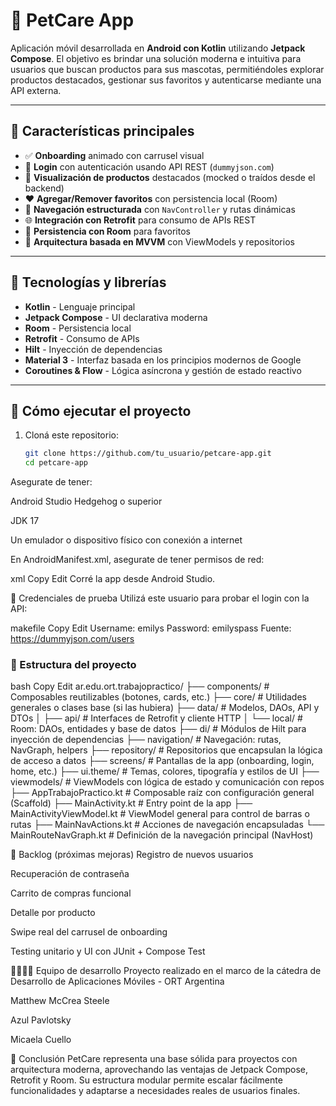 # 🐾 PetCare App

Aplicación móvil desarrollada en **Android con Kotlin** utilizando **Jetpack Compose**. El objetivo es brindar una solución moderna e intuitiva para usuarios que buscan productos para sus mascotas, permitiéndoles explorar productos destacados, gestionar sus favoritos y autenticarse mediante una API externa.

---

## 📱 Características principales

- ✅ **Onboarding** animado con carrusel visual
- 🔐 **Login** con autenticación usando API REST (`dummyjson.com`)
- 🛒 **Visualización de productos** destacados (mocked o traídos desde el backend)
- ❤️ **Agregar/Remover favoritos** con persistencia local (Room)
- 🧭 **Navegación estructurada** con `NavController` y rutas dinámicas
- 🌐 **Integración con Retrofit** para consumo de APIs REST
- 💾 **Persistencia con Room** para favoritos
- 🧠 **Arquitectura basada en MVVM** con ViewModels y repositorios

---

## 🧱 Tecnologías y librerías

- **Kotlin** - Lenguaje principal
- **Jetpack Compose** - UI declarativa moderna
- **Room** - Persistencia local
- **Retrofit** - Consumo de APIs
- **Hilt** - Inyección de dependencias
- **Material 3** - Interfaz basada en los principios modernos de Google
- **Coroutines & Flow** - Lógica asíncrona y gestión de estado reactivo

---

## 🧪 Cómo ejecutar el proyecto

1. Cloná este repositorio:
   ```bash
   git clone https://github.com/tu_usuario/petcare-app.git
   cd petcare-app
Asegurate de tener:

Android Studio Hedgehog o superior

JDK 17

Un emulador o dispositivo físico con conexión a internet

En AndroidManifest.xml, asegurate de tener permisos de red:

xml
Copy
Edit
<uses-permission android:name="android.permission.INTERNET" />
Corré la app desde Android Studio.

🔐 Credenciales de prueba
Utilizá este usuario para probar el login con la API:

makefile
Copy
Edit
Username: emilys
Password: emilyspass
Fuente: https://dummyjson.com/users

### 📁 Estructura del proyecto
bash
Copy
Edit
ar.edu.ort.trabajopractico/
├── components/           # Composables reutilizables (botones, cards, etc.)
├── core/                 # Utilidades generales o clases base (si las hubiera)
├── data/                 # Modelos, DAOs, API y DTOs
│   ├── api/              # Interfaces de Retrofit y cliente HTTP
│   └── local/            # Room: DAOs, entidades y base de datos
├── di/                   # Módulos de Hilt para inyección de dependencias
├── navigation/           # Navegación: rutas, NavGraph, helpers
├── repository/           # Repositorios que encapsulan la lógica de acceso a datos
├── screens/              # Pantallas de la app (onboarding, login, home, etc.)
├── ui.theme/             # Temas, colores, tipografía y estilos de UI
├── viewmodels/           # ViewModels con lógica de estado y comunicación con repos
├── AppTrabajoPractico.kt     # Composable raíz con configuración general (Scaffold)
├── MainActivity.kt           # Entry point de la app
├── MainActivityViewModel.kt # ViewModel general para control de barras o rutas
├── MainNavActions.kt        # Acciones de navegación encapsuladas
└── MainRouteNavGraph.kt     # Definición de la navegación principal (NavHost)




🎯 Backlog (próximas mejoras)
Registro de nuevos usuarios

Recuperación de contraseña

Carrito de compras funcional

Detalle por producto

Swipe real del carrusel de onboarding

Testing unitario y UI con JUnit + Compose Test

👨‍👩‍👧‍👦 Equipo de desarrollo
Proyecto realizado en el marco de la cátedra de Desarrollo de Aplicaciones Móviles - ORT Argentina

Matthew McCrea Steele

Azul Pavlotsky

Micaela Cuello

🏁 Conclusión
PetCare representa una base sólida para proyectos con arquitectura moderna, aprovechando las ventajas de Jetpack Compose, Retrofit y Room. Su estructura modular permite escalar fácilmente funcionalidades y adaptarse a necesidades reales de usuarios finales.
